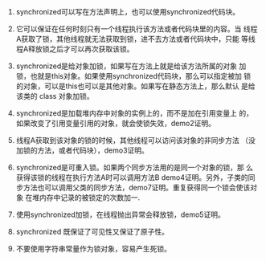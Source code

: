 1) synchronized可以写在方法声明上，也可以使用synchronized代码块。

2) 它可以保证在任何时刻只有一个线程执行该方法或者代码块里的内容。当
线程A获取了锁，其他线程就无法获取到锁，进不去方法或者代码块中，只能
等线程A释放锁之后才可以再次获取该锁。

3) synchronized是给对象加锁，如果写在方法上就是给该方法所属的对象
加锁，也就是this对象。如果使用synchronized代码块，那么可以指定被加
锁的对象，可以是this也可以是其他对象。如果写在静态方法上，那么默认
是给该类的 class 对象加锁。

4) synchronized是加载堆内存中对象的实例上的，而不是加在引用变量上
的，如果改变了引用变量引用的对象，就会使锁失效，demo2证明。

5) 线程A获取到该对象的锁的时候，其他线程可以访问该对象的非同步方法
（没加锁的方法，或者代码块），demo3证明。

6) synchronized是可重入锁。如果两个同步方法用的是同一个对象的锁，那
么获得该锁的线程在执行方法A时可以调用方法B demo4证明。另外，子类的同
步方法也可以调用父类的同步方法，demo7证明。重复获得同一个锁会使该对象
在堆内存中记录的被锁定的次数加一.

7) 使用synchronized加锁，在线程抛出异常会释放锁，demo5证明。

8) synchronized 既保证了可见性又保证了原子性。

9) 不要使用字符串常量作为锁对象，容易产生死锁。